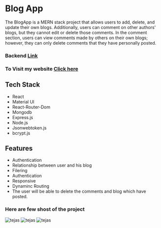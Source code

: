 
<h1>Blog App</h1>
<P>The BlogApp is a MERN stack project that allows users to add, delete, and update their own blogs. Additionally, users can comment on other authors' blogs, but they cannot edit or delete those comments. In the comment section, users can view comments made by others on their own blogs; however, they can only delete comments that they have personally posted.

</P>
<h3>Backend   <a href='https://github.com/YelveTejas/Blogapp-backend'>Link</a></h3>
<h3>To Visit my website   <a href='https://writestory.netlify.app/'>Click here</a></h3>

<h2>Tech Stack</h2>
<div>
  <ul>
    <li> React</li>
     <li>Material UI</li>
     <li>React-Router-Dom</li>
     <li>Mongodb</li>
    <li>Express.js</li>
      <li>Node.js</li>
      <li>Jsonwebtoken.js</li>
     <li>bcrypt.js</li>
  </ul>
</div>
<h2>Features</h2>
  <ul>
    <li>Authentication</li>
     <li>Relationship between user and his blog</li>
     <li>Filering</li>
     <li>Authentication</li>
     <li>Responsive</li>
     <li>Dynaminc Routing</li>
     <li>The user will be able to delete  the comments and blog which have posted.</li>
    
  </ul>
  <h3>Here are few shost of the project</h3>
  <div>
  <img src='https://github.com/YelveTejas/BlogApp/assets/103955930/7bb4d800-f270-4ee3-8354-1ca7d90d8395' alt='tejas'></img>
   <img src='https://github.com/YelveTejas/BlogApp/assets/103955930/e3ff240c-d572-40f2-ae2e-bfd179034b35' alt='tejas'></img>
   <img src='https://github.com/YelveTejas/BlogApp/assets/103955930/caf9f43e-ef9d-4e84-bb4a-4da875c6937b' alt='tejas'></img>


</div>
